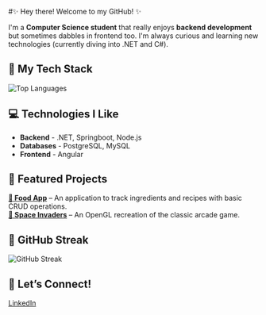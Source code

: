 #✨ Hey there! Welcome to my GitHub! ✨

I'm a **Computer Science student** that really enjoys **backend development** but sometimes dabbles in frontend too. I'm always curious and learning new technologies (currently diving into .NET and C#).

## 🎨 My Tech Stack  
![Top Languages](https://github-readme-stats.vercel.app/api/top-langs/?username=luhelenals&layout=compact&theme=rose_pine)  

## 💻 Technologies I Like
- **Backend** - .NET, Springboot, Node.js
- **Databases** - PostgreSQL, MySQL
- **Frontend** - Angular

## 🌷 Featured Projects  
**[🍓 Food App](https://github.com/luhelenals/food-api)** – An application to track ingredients and recipes with basic CRUD operations.  
**[🚀 Space Invaders](https://github.com/luhelenals/spaceinvaders)** – An OpenGL recreation of the classic arcade game.

## 🎀 GitHub Streak  
![GitHub Streak](https://github-readme-streak-stats.herokuapp.com/?user=luhelenals&theme=rose_pine)

## 💌 Let’s Connect!  
[LinkedIn](https://www.linkedin.com/in/luizahelenalsantos/)  
